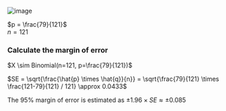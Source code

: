 
![image](https://github.com/user-attachments/assets/72ab792f-9be0-4e5b-a7c0-40f79d6e4d09)

$p = \frac{79}{121}$  
$n = 121$  


### Calculate the margin of error

$X \sim Binomial(n=121, p=\frac{79}{121})$  

$SE = \sqrt{\frac{\hat{p} \times \hat{q}}{n}} = \sqrt{\frac{79}{121} \times \frac{121-79}{121} / 121} \approx 0.0433$

The 95% margin of error is estimated as $\pm 1.96 \times SE \approx \pm 0.085$
